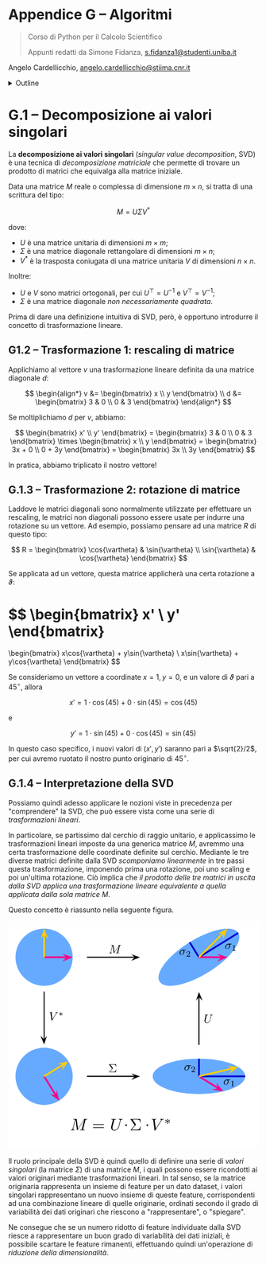 # Appendice G – Algoritmi

> Corso di Python per il Calcolo Scientifico
>
> Appunti redatti da Simone Fidanza, s.fidanza1@studenti.uniba.it

Angelo Cardellicchio, angelo.cardellicchio@stiima.cnr.it

<details>
<summary>Outline</summary>

<!-- TOC -->

1. [Appendice G – Algoritmi](#appendice-g--algoritmi)
2. [G.1 – Decomposizione ai valori singolari](#g1--decomposizione-ai-valori-singolari)
   1. [G1.2 – Trasformazione 1: rescaling di matrice](#g12--trasformazione-1-rescaling-di-matrice)
   2. [G.1.3 – Trasformazione 2: rotazione di matrice](#g13--trasformazione-2-rotazione-di-matrice)
3. [\end{bmatrix}](#endbmatrix)
   1. [G.1.4 – Interpretazione della SVD](#g14--interpretazione-della-svd)

<!-- /TOC -->

</details>

# G.1 – Decomposizione ai valori singolari

La **decomposizione ai valori singolari** (_singular value decomposition_, SVD)
è una tecnica di _decomposizione matriciale_ che permette di trovare un
prodotto di matrici che equivalga alla matrice iniziale.

Data una matrice $M$ reale o complessa di dimensione $m\times n$, si tratta di
una scrittura del tipo:

$$
M = U\Sigma V^*
$$

dove:

- $U$ è una matrice unitaria di dimensioni $m\times m$;
- $\Sigma$ è una matrice diagonale rettangolare di dimensioni $m\times n$;
- $V^*$ è la trasposta coniugata di una matrice unitaria $V$ di
  dimensioni $n\times n$.

Inoltre:

- $U$ e $V$ sono matrici ortogonali, per cui $U^\top = U^{-1}$ e $V^\top = V^{-1}$;
- $\Sigma$ è una matrice diagonale _non necessariamente quadrata_.

Prima di dare una definizione intuitiva di SVD, però, è opportuno introdurre il
concetto di trasformazione lineare.

## G1.2 – Trasformazione 1: rescaling di matrice

Applichiamo al vettore $v$ una trasformazione lineare definita da una matrice
diagonale $d$:

$$
\begin{align*}
    v &= \begin{bmatrix}
            x            \\
            y
         \end{bmatrix}   \\
    d &= \begin{bmatrix}
            3 & 0        \\
            0 & 3
         \end{bmatrix}
\end{align*}
$$

Se moltiplichiamo $d$ per $v$, abbiamo:

$$
\begin{bmatrix}
    x'              \\
    y'
\end{bmatrix}
= \begin{bmatrix}
      3 & 0         \\
      0 & 3
  \end{bmatrix}
  \times
  \begin{bmatrix}
      x             \\
      y
  \end{bmatrix}
= \begin{bmatrix}
      3x + 0        \\
      0 + 3y
  \end{bmatrix}
= \begin{bmatrix}
      3x            \\
      3y
  \end{bmatrix}
$$

In pratica, abbiamo triplicato il nostro vettore!

## G.1.3 – Trasformazione 2: rotazione di matrice

Laddove le matrici diagonali sono normalmente utilizzate per effettuare un
rescaling, le matrici non diagonali possono essere usate per indurre una
rotazione su un vettore. Ad esempio, possiamo pensare ad una matrice $R$ di
questo tipo:

$$
R = \begin{bmatrix}
        \cos{\vartheta} & \sin{\vartheta} \\
        \sin{\vartheta} & \cos{\vartheta}
    \end{bmatrix}
$$

Se applicata ad un vettore, questa matrice applicherà una certa rotazione a $\vartheta$:

$$
\begin{bmatrix}
    x'                                  \\
    y'
\end{bmatrix}
=
\begin{bmatrix}
    x\cos{\vartheta} + y\sin{\vartheta} \\
    x\sin{\vartheta} + y\cos{\vartheta}
\end{bmatrix}
$$

Se consideriamo un vettore a coordinate $x = 1, y = 0$, e un valore di
$\vartheta$ pari a $45^\circ$, allora

$$
x' = 1 \cdot \cos(45) + 0 \cdot \sin(45) = \cos(45)
$$

e

$$
y' = 1 \cdot \sin(45) + 0 \cdot \cos(45) = \sin(45)
$$

In questo caso specifico, i nuovi valori di $(x', y')$ saranno pari a
$\sqrt{2}/2$, per cui avremo ruotato il nostro punto originario di $45^\circ$.

## G.1.4 – Interpretazione della SVD

Possiamo quindi adesso applicare le nozioni viste in precedenza per
"comprendere" la SVD, che può essere vista come una serie di _trasformazioni_
_lineari_.

In particolare, se partissimo dal cerchio di raggio unitario, e applicassimo le
trasformazioni lineari imposte da una generica matrice $M$, avremmo una certa
trasformazione delle coordinate definite sul cerchio. Mediante le tre diverse
matrici definite dalla SVD _scomponiamo linearmente_ in tre passi questa
trasformazione, imponendo prima una rotazione, poi uno scaling e poi un'ultima
rotazione. Ciò implica che _il prodotto delle tre matrici in uscita dalla SVD_
_applica una trasformazione lineare equivalente a quella applicata dalla sola_
_matrice_ $M$.

Questo concetto è riassunto nella seguente figura.

![Rappresentazione della SVD](../img/svd.png)

Il ruolo principale della SVD è quindi quello di definire una serie di _valori_
_singolari_ (la matrice $\Sigma$) di una matrice $M$, i quali possono essere
ricondotti ai valori originari mediante trasformazioni lineari. In tal senso,
se la matrice originaria rappresenta un insieme di feature per un dato dataset,
i valori singolari rappresentano un nuovo insieme di queste feature,
corrispondenti ad una combinazione lineare di quelle originarie, ordinati
secondo il grado di variabilità dei dati originari che riescono a
"rappresentare", o "spiegare".

Ne consegue che se un numero ridotto di feature individuate dalla SVD riesce a
rappresentare un buon grado di variabilità dei dati iniziali, è possibile
scartare le feature rimanenti, effettuando quindi un'operazione di _riduzione_
_della dimensionalità_.
